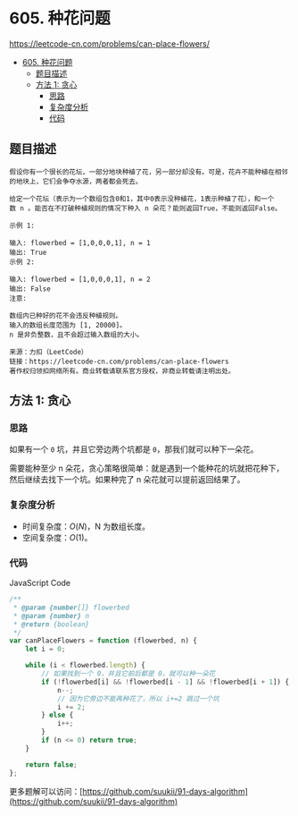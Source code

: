 # 605. 种花问题

https://leetcode-cn.com/problems/can-place-flowers/

- [605. 种花问题](#605-种花问题)
  - [题目描述](#题目描述)
  - [方法 1: 贪心](#方法-1-贪心)
    - [思路](#思路)
    - [复杂度分析](#复杂度分析)
    - [代码](#代码)

## 题目描述

```
假设你有一个很长的花坛，一部分地块种植了花，另一部分却没有。可是，花卉不能种植在相邻的地块上，它们会争夺水源，两者都会死去。

给定一个花坛（表示为一个数组包含0和1，其中0表示没种植花，1表示种植了花），和一个数 n 。能否在不打破种植规则的情况下种入 n 朵花？能则返回True，不能则返回False。

示例 1:

输入: flowerbed = [1,0,0,0,1], n = 1
输出: True
示例 2:

输入: flowerbed = [1,0,0,0,1], n = 2
输出: False
注意:

数组内已种好的花不会违反种植规则。
输入的数组长度范围为 [1, 20000]。
n 是非负整数，且不会超过输入数组的大小。

来源：力扣（LeetCode）
链接：https://leetcode-cn.com/problems/can-place-flowers
著作权归领扣网络所有。商业转载请联系官方授权，非商业转载请注明出处。
```

## 方法 1: 贪心

### 思路

如果有一个 `0` 坑，并且它旁边两个坑都是 `0`，那我们就可以种下一朵花。

需要能种至少 n 朵花，贪心策略很简单：就是遇到一个能种花的坑就把花种下，然后继续去找下一个坑。如果种完了 n 朵花就可以提前返回结果了。

### 复杂度分析

-   时间复杂度：$O(N)$，N 为数组长度。
-   空间复杂度：$O(1)$。

### 代码

JavaScript Code

```js
/**
 * @param {number[]} flowerbed
 * @param {number} n
 * @return {boolean}
 */
var canPlaceFlowers = function (flowerbed, n) {
    let i = 0;

    while (i < flowerbed.length) {
        // 如果找到一个 0，并且它前后都是 0，就可以种一朵花
        if (!flowerbed[i] && !flowerbed[i - 1] && !flowerbed[i + 1]) {
            n--;
            // 因为它旁边不能再种花了，所以 i+=2 跳过一个坑
            i += 2;
        } else {
            i++;
        }
        if (n <= 0) return true;
    }

    return false;
};
```

更多题解可以访问：[https://github.com/suukii/91-days-algorithm](https://github.com/suukii/91-days-algorithm)
